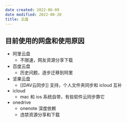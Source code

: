 ```yaml
---
date created: 2022-06-09
date modified: 2022-08-20
title: 云盘
---
```


## 目前使用的网盘和使用原因

- 阿里云盘
	- 不限速，网友资源分享下载
- 百度云盘
	- 历史问题，逐步迁移到阿里
- 坚果云盘
	- [[DAV云同步]] 支持，个人文件夹同步和 icloud 互补
- icloud
	- mac 和 ios 系统自带，有些软件云同步靠它
- onedrive
	- onenote 深度依赖
	- 违禁资源分享和下载
